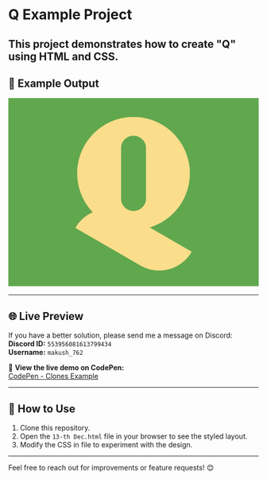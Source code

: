 # Q Example Project

This project demonstrates how to create "Q" using HTML and CSS.
---

## 📸 Example Output

![Example](/13-th%20Dec/target_dzX2fWe@2x.png)

---

## 🌐 Live Preview

If you have a better solution, please send me a message on Discord:  
**Discord ID:** `553956081613799434`  
**Username:** `makush_762`

🔗 **View the live demo on CodePen:**  
[CodePen - Сlones Example](https://codepen.io/Roman_762_/pen/bNbBbgB)

---

## 🚀 How to Use

1. Clone this repository.
2. Open the `13-th Dec.html` file in your browser to see the styled layout.
3. Modify the CSS in file to experiment with the design.

---

Feel free to reach out for improvements or feature requests! 😊
